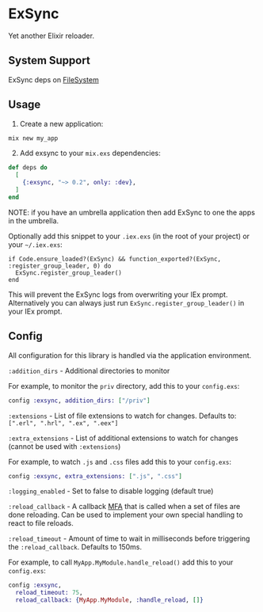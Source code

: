 ExSync
======

Yet another Elixir reloader.

## System Support

ExSync deps on [FileSystem](https://github.com/falood/file_system)

## Usage

1. Create a new application:

```bash
mix new my_app
```

2. Add exsync to your `mix.exs` dependencies:

```elixir
def deps do
  [
    {:exsync, "~> 0.2", only: :dev},
  ]
end
```

NOTE: if you have an umbrella application then add ExSync to one the apps in the umbrella.

Optionally add this snippet to your `.iex.exs` (in the root of your project) or your `~/.iex.exs`:
```
if Code.ensure_loaded?(ExSync) && function_exported?(ExSync, :register_group_leader, 0) do
  ExSync.register_group_leader()
end
```

This will prevent the ExSync logs from overwriting your IEx prompt.
Alternatively you can always just run `ExSync.register_group_leader()` in your
IEx prompt.

## Config

All configuration for this library is handled via the application environment.

`:addition_dirs` - Additional directories to monitor

For example, to monitor the `priv` directory, add this to your `config.exs`:

```elixir
config :exsync, addition_dirs: ["/priv"]
```

`:extensions` - List of file extensions to watch for changes. Defaults to: `[".erl", ".hrl", ".ex", ".eex"]`

`:extra_extensions` - List of additional extensions to watch for changes (cannot be used with `:extensions`)

For example, to watch `.js` and `.css` files add this to your `config.exs`:

```elixir
config :exsync, extra_extensions: [".js", ".css"]
```

`:logging_enabled` - Set to false to disable logging (default true)

`:reload_callback` - A callback [MFA](https://codereviewvideos.com/blog/what-is-mfa-in-elixir/) that is called when a set of files are done reloading. Can be used to implement your own special handling to react to file reloads.

`:reload_timeout` - Amount of time to wait in milliseconds before triggering the `:reload_callback`. Defaults to 150ms.

For example, to call `MyApp.MyModule.handle_reload()` add this to your `config.exs`:

```elixir
config :exsync,
  reload_timeout: 75,
  reload_callback: {MyApp.MyModule, :handle_reload, []}
```
